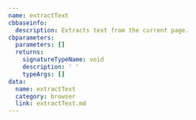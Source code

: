 ```yaml
---
name: extractText
cbbaseinfo:
  description: Extracts text from the current page.
cbparameters:
  parameters: []
  returns:
    signatureTypeName: void
    description: ' '
    typeArgs: []
data:
  name: extractText
  category: browser
  link: extractText.md
---
```

<CBBaseInfo/> 
 <CBParameters/>